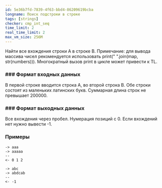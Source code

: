 ```yaml
---
id: 5e36b7fd-7839-4f63-bbd4-86209619bcba
longname: Поиск подстроки в строке
tags: [strings]
checker: cmp_int_seq
time_limit: 2
real_time_limit: 2
max_vm_size: 256M
---
```


Найти все вхождения строки A в строке B.
Примечание: для вывода массива чисел рекомендуется использовать print(" ".join(map, str(numbers))). Многократный вызов print в цикле может привести к TL.

### ### Формат входных данных

В первой строке вводится строка A, во второй строка B.
Обе строки состоят из маленьких латинских букв. Суммарная длина строк не превышает 200000.

### ### Формат выходных данных

Все вхождения через пробел. Нумерация позиций с 0.
Если вхождений нет нужно вывести -1.

### Примеры

```
-> aaa
-> aaaaa
--
<- 0 1 2
```

```
-> abc
-> abdcab
--
<- -1
```
